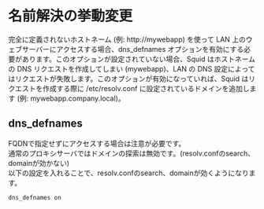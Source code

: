 # 名前解決の挙動変更
完全に定義されないホストネーム (例: http://mywebapp) を使って LAN 上のウェブサーバーにアクセスする場合、dns_defnames オプションを有効にする必要があります。このオプションが設定されていない場合、Squid はホストネームの DNS リクエストを作成してしまい (mywebapp)、LAN の DNS 設定によってはリクエストが失敗します。このオプションが有効になっていれば、Squid はリクエストを作成する際に /etc/resolv.conf に設定されているドメインを追加します (例: mywebapp.company.local)。

## dns_defnames
FQDNで指定せずにアクセスする場合は注意が必要です。  
通常のプロキシサーバではドメインの探索は無効です。(resolv.confのsearch、domainが効かない)  
以下の設定を入れることで、resolv.confのsearch、domainが効くようになります。
```
dns_defnames on
```
